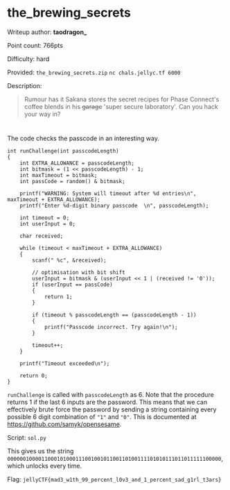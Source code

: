 # the_brewing_secrets
Writeup author: **taodragon_**

Point count: 766pts

Difficulty: hard

Provided:
`the_brewing_secrets.zip`
`nc chals.jellyc.tf 6000`

Description:
> Rumour has it Sakana stores the secret recipes for Phase Connect's coffee blends in his ~~garage~~ 'super secure laboratory'. Can you hack your way in?
#

The code checks the passcode in an interesting way.
```
int runChallenge(int passcodeLength)
{
    int EXTRA_ALLOWANCE = passcodeLength;
    int bitmask = (1 << passcodeLength) - 1;
    int maxTimeout = bitmask;
    int passCode = random() & bitmask;

    printf("WARNING: System will timeout after %d entries\n", maxTimeout + EXTRA_ALLOWANCE);
    printf("Enter %d-digit binary passcode  \n", passcodeLength);

    int timeout = 0;
    int userInput = 0;

    char received;

    while (timeout < maxTimeout + EXTRA_ALLOWANCE)
    {
        scanf(" %c", &received);

        // optimisation with bit shift
        userInput = bitmask & (userInput << 1 | (received != '0'));
        if (userInput == passCode)
        {
            return 1;
        }

        if (timeout % passcodeLength == (passcodeLength - 1))
        {
            printf("Passcode incorrect. Try again!\n");
        }

        timeout++;
    }

    printf("Timeout exceeded\n");

    return 0;
}
```

`runChallenge` is called with `passcodeLength` as 6. Note that the procedure returns 1 if the last 6 inputs are the password. This means that we can effectively brute force the password by sending a string containing every possible 6 digit combination of `"1"` and `"0"`.
This is documented at https://github.com/samyk/opensesame.

Script: `sol.py`

This gives us the string `000000100001100010100011100100101100110100111101010111011011111100000`, which unlocks every time.

Flag: `jellyCTF{mad3_w1th_99_percent_l0v3_and_1_percent_sad_g1rl_t3ars}`

